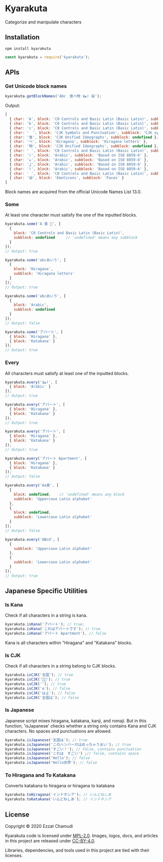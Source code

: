 # Kyarakuta

Categorize and manipulate characters

## Installation

```
npm install kyarakuta
```
```js
const kyarakuta = require('kyarakuta');
```

## APIs

### Get Unicode block names

```js
kyarakuta.getBlockNames('Abc　食べ物 اهلا 😆');
```

Output:
```js
[
  { char: 'A', block: 'C0 Controls and Basic Latin (Basic Latin)', subblock: 'Uppercase Latin alphabet' },
  { char: 'b', block: 'C0 Controls and Basic Latin (Basic Latin)', subblock: 'Lowercase Latin alphabet' },
  { char: 'c', block: 'C0 Controls and Basic Latin (Basic Latin)', subblock: 'Lowercase Latin alphabet' },
  { char: '　', block: 'CJK Symbols and Punctuation', subblock: 'CJK symbols and punctuation'  },
  { char: '食', block: 'CJK Unified Ideographs', subblock: undefined },
  { char: 'べ', block: 'Hiragana', subblock: 'Hiragana letters' },
  { char: '物', block: 'CJK Unified Ideographs', subblock: undefined },
  { char: ' ', block: 'C0 Controls and Basic Latin (Basic Latin)', subblock: 'ASCII punctuation and symbols' },
  { char: 'ا', block: 'Arabic', subblock: 'Based on ISO 8859-6' },
  { char: 'ه', block: 'Arabic', subblock: 'Based on ISO 8859-6' },
  { char: 'ل', block: 'Arabic', subblock: 'Based on ISO 8859-6' },
  { char: 'ا', block: 'Arabic', subblock: 'Based on ISO 8859-6' },
  { char: ' ', block: 'C0 Controls and Basic Latin (Basic Latin)', subblock: 'ASCII punctuation and symbols' },
  { char: '😆', block: 'Emoticons', subblock: 'Faces' }
]
```

Block names are acquired from the official Unicode Names List 13.0.

### Some

At least one character must satisfy the one of the inputted blocks.

```js
kyarakuta.some('A 食 🧐', [
  {
    block: 'C0 Controls and Basic Latin (Basic Latin)', 
    subblock: undefined     // 'undefined' means any subblock
  }
]);
// Output: true

kyarakuta.some('abcあいう', [
  {
    block: 'Hiragana', 
    subblock: 'Hiragana letters'
  }
]);
// Output: true

kyarakuta.some('abcあいう', [
  {
    block: 'Arabic',
    subblock: undefined
  }
]);
// Output: false

kyarakuta.some('アパート', [
  { block: 'Hiragana' },
  { block: 'Katakana' }
]);
// Output: true
```

### Every

All characters must satisfy at least one of the inputted blocks.

```js
kyarakuta.every('اهلا', [
  { block: 'Arabic' }
]);
// Output: true

kyarakuta.every('アパート', [
  { block: 'Hiragana' },
  { block: 'Katakana' }
]);
// Output: true

kyarakuta.every('アパート', [
  { block: 'Hiragana' },
  { block: 'Katakana' }
]);
// Output: true

kyarakuta.every('アパート Apartment', [
  { block: 'Hiragana' },
  { block: 'Katakana' }
]);
// Output: false

kyarakuta.every('Aa食', [
  {
    block: undefined,    // 'undefined' means any block
    subblock: 'Uppercase Latin alphabet'
  },
  {
    block: undefined,
    subblock: 'Lowercase Latin alphabet'
  }
]);
// Output: false

kyarakuta.every('ABcd', [
  {
    subblock: 'Uppercase Latin alphabet'
  },
  {
    subblock: 'Lowercase Latin alphabet'
  }
]);
// Output: true
```

## Japanese Specific Utilities

### Is Kana

Check if all characters in a string is kana.

```js
kyarakuta.isKana('アパート'); // true;
kyarakuta.isKana('これはアパートです'); // true
kyarakuta.isKana('アパート Apartment'), // false
```

Kana is all characters within "Hiragana" and "Katakana" blocks.

### Is CJK

Check if all characters in a string belong to CJK blocks.

```js
kyarakuta.isCJK('全国'); // true
kyarakuta.isCJK('𠚢𠀋'); // true
kyarakuta.isCJK(''); // true
kyarakuta.isCJK('a'); // false
kyarakuta.isCJK('はよ'); // false
kyarakuta.isCJK('全国は'); // false
```

### Is Japanese

Japanese script mixes hiragana, katakana, kanji, and romaji.
But in this function, 'isJapanese' checks whether a string only contains Kana and CJK characters.
No spaces and punctuations are allowed.

```js
kyarakuta.isJapanese('全国は'); // true
kyarakuta.isJapanese('このハンバーガはめっちゃうまい'); // true
kyarakuta.isJapanese('すごい！'); // false, contains punctuation
kyarakuta.isJapanese('これは　すごい') ;// false, contains space
kyarakuta.isJapanese('Hello'); // false
kyarakuta.isJapanese('Hello世界'); // false
```

### To Hiragana and To Katakana

Converts katakana to hiragana or hiragana to katakana

```js
kyarakuta.toHiragana('インドネシア'); // いんどねしあ
kyarakuta.toKatakana('いんどねしあ'); // インドネシア
```

## License

Copyright © 2020 Ezzat Chamudi

Kyarakuta code is licensed under [MPL-2.0](https://www.mozilla.org/en-US/MPL/2.0/). Images, logos, docs, and articles in this project are released under [CC-BY-4.0](https://creativecommons.org/licenses/by/4.0/legalcode).

Libraries, dependencies, and tools used in this project are tied with their licenses.
